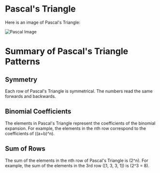 # Pascal's Triangle

Here is an image of Pascal's Triangle:


![Pascal Image](https://github.com/Stormshadow96/alx-interview/blob/main/Pascals-Triangle.png)


# Summary of Pascal's Triangle Patterns

## Symmetry
Each row of Pascal's Triangle is symmetrical. The numbers read the same forwards and backwards.

## Binomial Coefficients
The elements in Pascal's Triangle represent the coefficients of the binomial expansion. For example, the elements in the nth row correspond to the coefficients of \((a+b)^n\).

## Sum of Rows
The sum of the elements in the nth row of Pascal's Triangle is \(2^n\). For example, the sum of the elements in the 3rd row \([1, 3, 3, 1]\) is \(2^3 = 8\).
